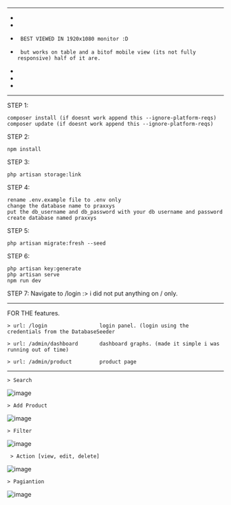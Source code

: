 ***************
*
*
*      BEST VIEWED IN 1920x1080 monitor :D
*      but works on table and a bitof mobile view (its not fully responsive) half of it are.
*
*
*
***************


STEP 1: 

    composer install (if doesnt work append this --ignore-platform-reqs)
	composer update (if doesnt work append this --ignore-platform-reqs)

STEP 2: 

    npm install


STEP 3: 

    php artisan storage:link

STEP 4:

	rename .env.example file to .env only
	change the database name to praxxys
	put the db_username and db_password with your db username and password
	create database named praxxys


STEP 5: 

    php artisan migrate:fresh --seed

STEP 6: 

    php artisan key:generate
	php artisan serve
	npm run dev

STEP 7: Navigate to /login :> i did not put anything on / only.




___________________________________________________________________




FOR THE features.

    > url: /login                 login panel. (login using the credentials from the DatabaseSeeder

    > url: /admin/dashboard       dashboard graphs. (made it simple i was running out of time)

    > url: /admin/product         product page

___________________________________________________________________           

    > Search  
![image](https://github.com/reydm-7166/praxxys-backend/assets/98306215/c52ebed9-f459-4e14-bd71-836bbc4517fa)

    > Add Product  
![image](https://github.com/reydm-7166/praxxys-backend/assets/98306215/6d49177a-b4e9-4ee7-9618-1b9670d80289)

    > Filter   
![image](https://github.com/reydm-7166/praxxys-backend/assets/98306215/5f227412-57cf-42f1-9c3f-693424f701c8)

     > Action [view, edit, delete] 
![image](https://github.com/reydm-7166/praxxys-backend/assets/98306215/7e26ccba-b5af-47a9-ba0e-95434fa7734e)

    > Pagiantion 
![image](https://github.com/reydm-7166/praxxys-backend/assets/98306215/45ad5932-05fd-4169-817d-e4c8f94122f4)


